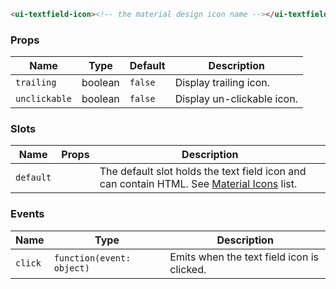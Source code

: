 ```html
<ui-textfield-icon><!-- the material design icon name --></ui-textfield-icon>
```

### Props

| Name          | Type    | Default | Description                |
| ------------- | ------- | ------- | -------------------------- |
| `trailing`    | boolean | `false` | Display trailing icon.     |
| `unclickable` | boolean | `false` | Display un-clickable icon. |

### Slots

| Name      | Props | Description                                                                                           |
| --------- | ----- | ----------------------------------------------------------------------------------------------------- |
| `default` |       | The default slot holds the text field icon and can contain HTML. See [Material Icons](/#/icons) list. |

### Events

| Name    | Type                      | Description                                |
| ------- | ------------------------- | ------------------------------------------ |
| `click` | `function(event: object)` | Emits when the text field icon is clicked. |
